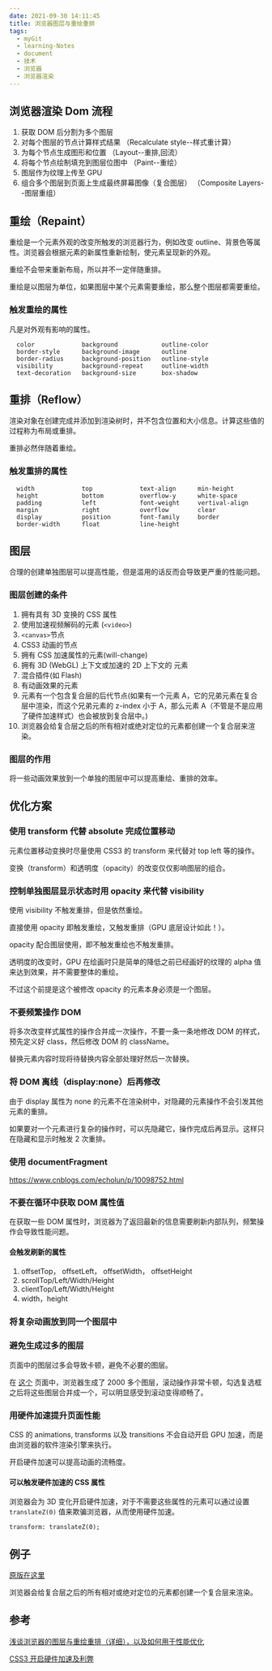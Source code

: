 ```yaml
---
date: 2021-09-30 14:11:45
title: 浏览器图层与重绘重排
tags:
  - myGit
  - learning-Notes
  - document
  - 技术
  - 浏览器
  - 浏览器渲染
---
```


## 浏览器渲染 Dom 流程

1. 获取 DOM 后分割为多个图层
2. 对每个图层的节点计算样式结果 （Recalculate style--样式重计算）
3. 为每个节点生成图形和位置 （Layout--重排,回流）
4. 将每个节点绘制填充到图层位图中 （Paint--重绘）
5. 图层作为纹理上传至 GPU
6. 组合多个图层到页面上生成最终屏幕图像（复合图层） （Composite Layers--图层重组）

## 重绘（Repaint）

重绘是一个元素外观的改变所触发的浏览器行为，例如改变 outline、背景色等属性。浏览器会根据元素的新属性重新绘制，使元素呈现新的外观。

重绘不会带来重新布局，所以并不一定伴随重排。

重绘是以图层为单位，如果图层中某个元素需要重绘，那么整个图层都需要重绘。

### 触发重绘的属性

凡是对外观有影响的属性。

```
  color             background            outline-color
  border-style      background-image      outline
  border-radius     background-position   outline-style
  visibility        background-repeat     outline-width
  text-decoration   background-size       box-shadow
```

## 重排（Reflow）

渲染对象在创建完成并添加到渲染树时，并不包含位置和大小信息。计算这些值的过程称为布局或重排。

重排必然伴随着重绘。

### 触发重排的属性

```
  width             top             text-align      min-height
  height            bottom          overflow-y      white-space
  padding           left            font-weight     vertival-align
  margin            right           overflow        clear
  display           position        font-family     border
  border-width      float           line-height
```

## 图层

合理的创建单独图层可以提高性能，但是滥用的话反而会导致更严重的性能问题。

### 图层创建的条件

1. 拥有具有 3D 变换的 CSS 属性
2. 使用加速视频解码的元素 (`<video>`)
3. `<canvas>`节点
4. CSS3 动画的节点
5. 拥有 CSS 加速属性的元素(will-change)
6. 拥有 3D (WebGL) 上下文或加速的 2D 上下文的 元素
7. 混合插件(如 Flash)
8. 有动画效果的元素
9. 元素有一个包含复合层的后代节点(如果有一个元素 A，它的兄弟元素在复合层中渲染，而这个兄弟元素的 z-index 小于 A，那么元素 A（不管是不是应用了硬件加速样式）也会被放到复合层中。)
10. 浏览器会给复合层之后的所有相对或绝对定位的元素都创建一个复合层来渲染。

### 图层的作用

将一些动画效果放到一个单独的图层中可以提高重绘、重排的效率。

## 优化方案

### 使用 transform 代替 absolute 完成位置移动

元素位置移动变换时尽量使用 CSS3 的 transform 来代替对 top left 等的操作。

变换（transform）和透明度（opacity）的改变仅仅影响图层的组合。

### 控制单独图层显示状态时用 opacity 来代替 visibility

使用 visibility 不触发重排，但是依然重绘。

直接使用 opacity 即触发重绘，又触发重排（GPU 底层设计如此！）。

opacity 配合图层使用，即不触发重绘也不触发重排。

透明度的改变时，GPU 在绘画时只是简单的降低之前已经画好的纹理的 alpha 值来达到效果，并不需要整体的重绘。

不过这个前提是这个被修改 opacity 的元素本身必须是一个图层。

### 不要频繁操作 DOM

将多次改变样式属性的操作合并成一次操作，不要一条一条地修改 DOM 的样式，预先定义好 class，然后修改 DOM 的 className。

替换元素内容时现将待替换内容全部处理好然后一次替换。

### 将 DOM 离线（display:none）后再修改

由于 display 属性为 none 的元素不在渲染树中，对隐藏的元素操作不会引发其他元素的重排。

如果要对一个元素进行复杂的操作时，可以先隐藏它，操作完成后再显示。这样只在隐藏和显示时触发 2 次重排。

### 使用 documentFragment

https://www.cnblogs.com/echolun/p/10098752.html

### 不要在循环中获取 DOM 属性值

在获取一些 DOM 属性时，浏览器为了返回最新的信息需要刷新内部队列，频繁操作会导致性能问题。

#### 会触发刷新的属性

1. offsetTop， offsetLeft， offsetWidth， offsetHeight
2. scrollTop/Left/Width/Height
3. clientTop/Left/Width/Height
4. width，height

### 将复杂动画放到同一个图层中

### 避免生成过多的图层

页面中的图层过多会导致卡顿，避免不必要的图层。

在 [这个](http://fouber.github.io/test/layer/) 页面中，浏览器生成了 2000 多个图层，滚动操作非常卡顿，勾选复选框之后将这些图层合并成一个，可以明显感受到滚动变得顺畅了。

### 用硬件加速提升页面性能

CSS 的 animations, transforms 以及 transitions 不会自动开启 GPU 加速，而是由浏览器的软件渲染引擎来执行。

开启硬件加速可以提高动画的流畅度。

#### 可以触发硬件加速的 CSS 属性

浏览器会为 3D 变化开启硬件加速，对于不需要这些属性的元素可以通过设置 `translateZ(0)` 值来欺骗浏览器，从而使用硬件加速。

`transform: translateZ(0);`

## 例子

[原版在这里](http://fouber.github.io/test/layer/)

浏览器会给复合层之后的所有相对或绝对定位的元素都创建一个复合层来渲染。

<app-example-browser-gpu-accelerate></app-example-browser-gpu-accelerate>

## 参考

[浅谈浏览器的图层与重绘重排（详细），以及如何用于性能优化](https://blog.csdn.net/fesfsefgs/article/details/105918451)

[CSS3 开启硬件加速及利弊](https://www.cnblogs.com/zyyz/p/4975329.html)
